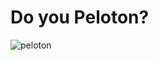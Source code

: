 # Do you Peloton?

![peloton](https://user-images.githubusercontent.com/40226554/174694464-2e76651c-36b2-4d36-b485-f6a7ff3ea935.png)

